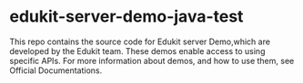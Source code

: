 # edukit-server-demo-java-test
This repo contains the source code for Edukit server Demo,which are developed by the Edukit team.  These demos enable access to using specific APIs. For more information about demos, and how to use them, see Official Documentations.
